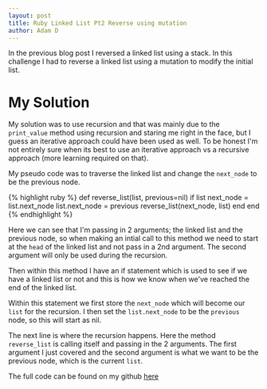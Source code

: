 ```yaml
---
layout: post
title: Ruby Linked List Pt2 Reverse using mutation
author: Adam D
---
```


In the previous blog post I reversed a linked list using a stack. In this challenge I had to reverse a linked list using a mutation to modify the initial list.

# My Solution

My solution was to use recursion and that was mainly due to the `print_value` method using recursion and staring me right in the face, but I guess an iterative approach could have been used as well. To be honest I'm not entirely sure when its best to use an iterative approach vs a recursive approach (more learning required on that).

My pseudo code was to traverse the linked list and change the `next_node` to be the previous node.

{% highlight ruby %}
def reverse_list(list, previous=nil)
  if list
    next_node = list.next_node
    list.next_node = previous
    reverse_list(next_node, list)
  end
end
{% endhighlight %}

Here we can see that I'm passing in 2 arguments; the linked list and the previous node, so when making an intial call to this method we need to start at the `head` of the linked list and not pass in a 2nd argument. The second argument will only be used during the recursion.

Then within this method I have an if statement which is used to see if we have a linked list or not and this is how we know when we've reached the end of the linked list.

Within this statement we first store the `next_node` which will become our `list` for the recursion. I then set the `list.next_node` to be the `previous` node, so this will start as nil.

The next line is where the recursion happens. Here the method `reverse_list` is calling itself and passing in the 2 arguments. The first argument I just covered and the second argument is what we want to be the previous node, which is the current `list`.

The full code can be found on my github [here](https://github.com/addstar34/code-challenges/blob/master/linked-list/linked-list-2.rb)
